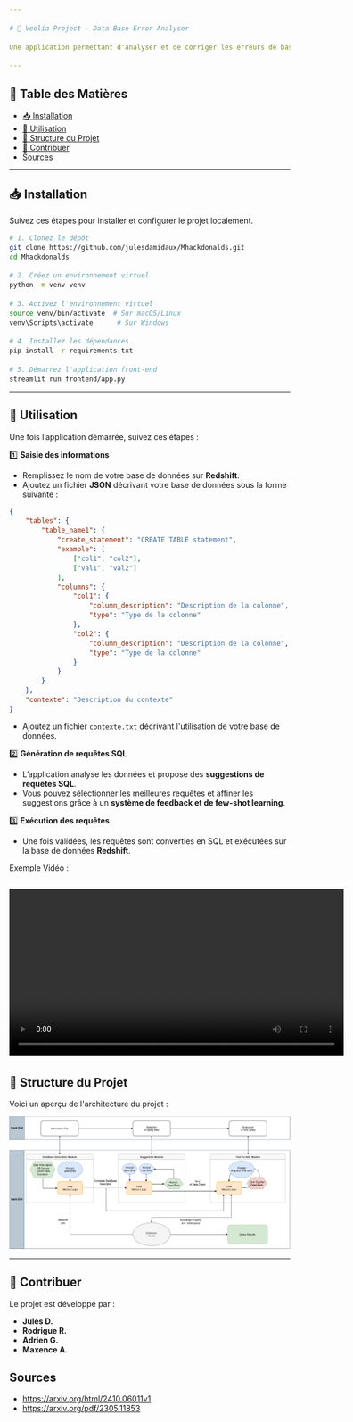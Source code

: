 ```yaml
---

# 🚀 Veolia Project - Data Base Error Analyser  

Une application permettant d'analyser et de corriger les erreurs de bases de données en exploitant un modèle de langage (LLM).  

---
```


## 📌 Table des Matières  

- [📥 Installation](#installation)  
- [🚀 Utilisation](#utilisation)  
- [📂 Structure du Projet](#structure-du-projet)  
- [🤝 Contribuer](#contribuer)
- [Sources](#sources)  

---

## 📥 Installation  

Suivez ces étapes pour installer et configurer le projet localement.  

```bash
# 1. Clonez le dépôt
git clone https://github.com/julesdamidaux/Mhackdonalds.git
cd Mhackdonalds

# 2. Créez un environnement virtuel
python -m venv venv

# 3. Activez l'environnement virtuel
source venv/bin/activate  # Sur macOS/Linux
venv\Scripts\activate      # Sur Windows

# 4. Installez les dépendances
pip install -r requirements.txt

# 5. Démarrez l'application front-end
streamlit run frontend/app.py
```

---

## 🚀 Utilisation  

Une fois l’application démarrée, suivez ces étapes :  

1️⃣ **Saisie des informations**  
   - Remplissez le nom de votre base de données sur **Redshift**.  
   - Ajoutez un fichier **JSON** décrivant votre base de données sous la forme suivante :  

   ```json
   {
       "tables": {
           "table_name1": {
               "create_statement": "CREATE TABLE statement",
               "example": [
                   ["col1", "col2"],
                   ["val1", "val2"]
               ],
               "columns": {
                   "col1": {
                       "column_description": "Description de la colonne",
                       "type": "Type de la colonne"
                   },
                   "col2": {
                       "column_description": "Description de la colonne",
                       "type": "Type de la colonne"
                   }
               }
           }
       },
       "contexte": "Description du contexte"
   }
   ```
   - Ajoutez un fichier `contexte.txt` décrivant l'utilisation de votre base de données.  

2️⃣ **Génération de requêtes SQL**  
   - L’application analyse les données et propose des **suggestions de requêtes SQL**.  
   - Vous pouvez sélectionner les meilleures requêtes et affiner les suggestions grâce à un **système de feedback et de few-shot learning**.  

3️⃣ **Exécution des requêtes**  
   - Une fois validées, les requêtes sont converties en SQL et exécutées sur la base de données **Redshift**.  

Exemple Vidéo :

<video src="video.mp4" controls width="600"></video>
---

## 📂 Structure du Projet  

Voici un aperçu de l'architecture du projet :  

![Diagramme du projet](hackaton_diagrammev2.drawio.png)  

---

## 🤝 Contribuer  

Le projet est développé par :  
- **Jules D.**  
- **Rodrigue R.**  
- **Adrien G.**  
- **Maxence A.**

## Sources

- https://arxiv.org/html/2410.06011v1
- https://arxiv.org/pdf/2305.11853
